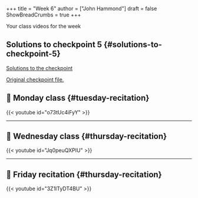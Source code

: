+++
title = "Week 6"
author = ["John Hammond"]
draft = false
ShowBreadCrumbs = true
+++

Your class videos for the week
<!--more-->


## Solutions to checkpoint 5 {#solutions-to-checkpoint-5}

[Solutions to the checkpoint](https://nextcloud.math.wichita.edu/index.php/s/NGnFoFokjDkEDrA)

[Original checkpoint file.](https://nextcloud.math.wichita.edu/index.php/s/pex6i7kNCz8M8aq)


## 🎥 Monday class {#tuesday-recitation}

{{< youtube id="o73tUc4iFyY" >}}

---


## 🎥 Wednesday class {#thursday-recitation}

{{< youtube id="Jq0peuQXPIU" >}}

---


## 🎥 Friday recitation {#thursday-recitation}

{{< youtube id="3Z1lTyDT4BU" >}}
